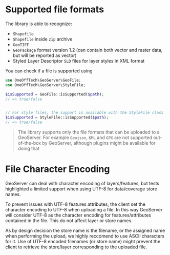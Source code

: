 # Supported file formats

The library is able to recognize:

* `Shapefile`
* `Shapefile` inside `zip` archive
* `GeoTIFF`
* `GeoPackage` format version 1.2 (can contain both vector and raster data, but will be reported as vector)
* Styled Layer Descriptor `SLD` files for layer styles in XML format

You can check if a file is supported using

```php
use OneOffTech\GeoServer\GeoFile;
use OneOffTech\GeoServer\StyleFile;

$isSupported = GeoFile::isSupported($path);
// => true/false


// For style files, the support is available with the StyleFile class
$isSupported = StyleFile::isSupported($path);
// => true/false
```

> The library supports only the file formats that can be uploaded to a GeoServer. 
> For example `Geojson`, `KML` and `GPX` are not supported out-of-the-box by GeoServer,
> although plugins might be available for doing that

# File Character Encoding

GeoServer can deal with character encoding of layers/features, but tests highlighted
a limited support when using UTF-8 for data/coverage store names.

To prevent issues with UTF-8 features attributes, the client set the character encoding
to UTF-8 when uploading a file. In this way GeoServer will consider UTF-8 as the
character encoding for features/attributes contained in the file. This do not affect
layer or store names.

As by design decision the store name is the filename, or the assigned name when 
performing the upload, we highly reccomend to use ASCII characters for it.
Use of UTF-8 encoded filenames (or store name) might prevent the client to retrieve the 
store/layer corresponding to the uploaded file.
